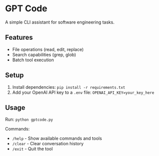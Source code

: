 # GPT Code

A simple CLI assistant for software engineering tasks.

## Features

- File operations (read, edit, replace)
- Search capabilities (grep, glob)
- Batch tool execution

## Setup

1. Install dependencies: `pip install -r requirements.txt`
2. Add your OpenAI API key to a `.env` file: `OPENAI_API_KEY=your_key_here`

## Usage

Run: `python gptcode.py`

Commands:
- `/help` - Show available commands and tools
- `/clear` - Clear conversation history
- `/exit` - Quit the tool
